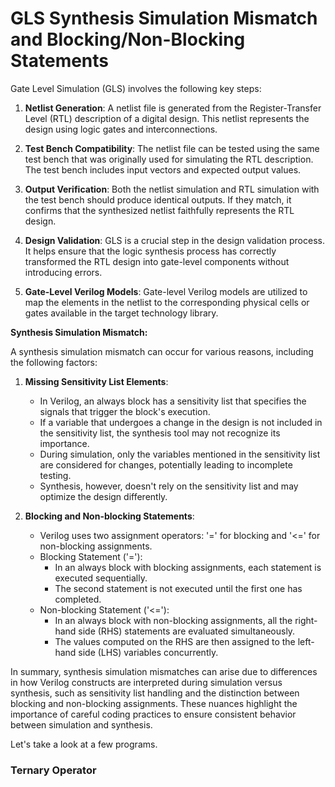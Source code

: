 # GLS Synthesis Simulation Mismatch and Blocking/Non-Blocking Statements

Gate Level Simulation (GLS) involves the following key steps:

1. **Netlist Generation**: A netlist file is generated from the Register-Transfer Level (RTL) description of a digital design. This netlist represents the design using logic gates and interconnections.

2. **Test Bench Compatibility**: The netlist file can be tested using the same test bench that was originally used for simulating the RTL description. The test bench includes input vectors and expected output values.

3. **Output Verification**: Both the netlist simulation and RTL simulation with the test bench should produce identical outputs. If they match, it confirms that the synthesized netlist faithfully represents the RTL design.

4. **Design Validation**: GLS is a crucial step in the design validation process. It helps ensure that the logic synthesis process has correctly transformed the RTL design into gate-level components without introducing errors.

5. **Gate-Level Verilog Models**: Gate-level Verilog models are utilized to map the elements in the netlist to the corresponding physical cells or gates available in the target technology library.

**Synthesis Simulation Mismatch:**

A synthesis simulation mismatch can occur for various reasons, including the following factors:

1. **Missing Sensitivity List Elements**:
   - In Verilog, an always block has a sensitivity list that specifies the signals that trigger the block's execution.
   - If a variable that undergoes a change in the design is not included in the sensitivity list, the synthesis tool may not recognize its importance.
   - During simulation, only the variables mentioned in the sensitivity list are considered for changes, potentially leading to incomplete testing.
   - Synthesis, however, doesn't rely on the sensitivity list and may optimize the design differently.

2. **Blocking and Non-blocking Statements**:
   - Verilog uses two assignment operators: '=' for blocking and '<=' for non-blocking assignments.
   - Blocking Statement ('='):
     - In an always block with blocking assignments, each statement is executed sequentially.
     - The second statement is not executed until the first one has completed.
   - Non-blocking Statement ('<='):
     - In an always block with non-blocking assignments, all the right-hand side (RHS) statements are evaluated simultaneously.
     - The values computed on the RHS are then assigned to the left-hand side (LHS) variables concurrently.

In summary, synthesis simulation mismatches can arise due to differences in how Verilog constructs are interpreted during simulation versus synthesis, such as sensitivity list handling and the distinction between blocking and non-blocking assignments. These nuances highlight the importance of careful coding practices to ensure consistent behavior between simulation and synthesis.

Let's take a look at a few programs.

### Ternary Operator


